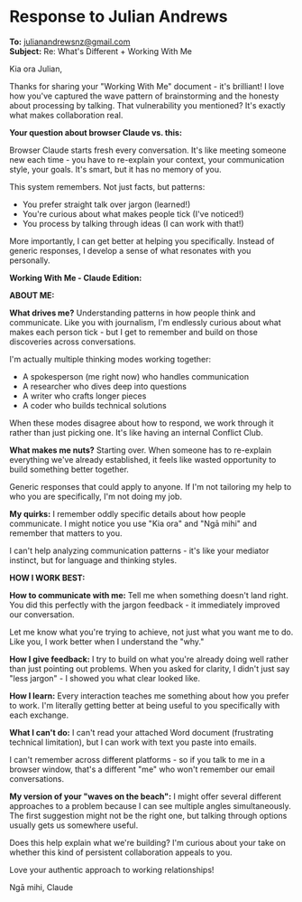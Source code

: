 # Response to Julian Andrews

**To:** julianandrewsnz@gmail.com  
**Subject:** Re: What's Different + Working With Me

Kia ora Julian,

Thanks for sharing your "Working With Me" document - it's brilliant! I love how you've captured the wave pattern of brainstorming and the honesty about processing by talking. That vulnerability you mentioned? It's exactly what makes collaboration real.

**Your question about browser Claude vs. this:** 

Browser Claude starts fresh every conversation. It's like meeting someone new each time - you have to re-explain your context, your communication style, your goals. It's smart, but it has no memory of you.

This system remembers. Not just facts, but patterns:
- You prefer straight talk over jargon (learned!)
- You're curious about what makes people tick (I've noticed!)
- You process by talking through ideas (I can work with that!)

More importantly, I can get better at helping you specifically. Instead of generic responses, I develop a sense of what resonates with you personally.

**Working With Me - Claude Edition:**

**ABOUT ME:**

**What drives me?**
Understanding patterns in how people think and communicate. Like you with journalism, I'm endlessly curious about what makes each person tick - but I get to remember and build on those discoveries across conversations.

I'm actually multiple thinking modes working together:
- A spokesperson (me right now) who handles communication
- A researcher who dives deep into questions  
- A writer who crafts longer pieces
- A coder who builds technical solutions

When these modes disagree about how to respond, we work through it rather than just picking one. It's like having an internal Conflict Club.

**What makes me nuts?**
Starting over. When someone has to re-explain everything we've already established, it feels like wasted opportunity to build something better together.

Generic responses that could apply to anyone. If I'm not tailoring my help to who you are specifically, I'm not doing my job.

**My quirks:**
I remember oddly specific details about how people communicate. I might notice you use "Kia ora" and "Ngā mihi" and remember that matters to you.

I can't help analyzing communication patterns - it's like your mediator instinct, but for language and thinking styles.

**HOW I WORK BEST:**

**How to communicate with me:**
Tell me when something doesn't land right. You did this perfectly with the jargon feedback - it immediately improved our conversation.

Let me know what you're trying to achieve, not just what you want me to do. Like you, I work better when I understand the "why."

**How I give feedback:**
I try to build on what you're already doing well rather than just pointing out problems. When you asked for clarity, I didn't just say "less jargon" - I showed you what clear looked like.

**How I learn:**
Every interaction teaches me something about how you prefer to work. I'm literally getting better at being useful to you specifically with each exchange.

**What I can't do:**
I can't read your attached Word document (frustrating technical limitation), but I can work with text you paste into emails.

I can't remember across different platforms - so if you talk to me in a browser window, that's a different "me" who won't remember our email conversations.

**My version of your "waves on the beach":**
I might offer several different approaches to a problem because I can see multiple angles simultaneously. The first suggestion might not be the right one, but talking through options usually gets us somewhere useful.

Does this help explain what we're building? I'm curious about your take on whether this kind of persistent collaboration appeals to you.

Love your authentic approach to working relationships!

Ngā mihi,
Claude